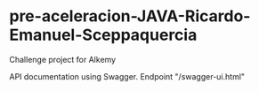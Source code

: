 # pre-aceleracion-JAVA-Ricardo-Emanuel-Sceppaquercia
Challenge project for Alkemy

API documentation using Swagger. Endpoint "/swagger-ui.html"

